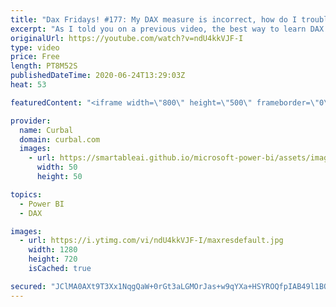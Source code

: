 ```yaml
---
title: "Dax Fridays! #177: My DAX measure is incorrect, how do I troubleshoot it?"
excerpt: "As I told you on a previous video, the best way to learn DAX besides from practice, practice, practice is to troubleshoot your measures.   So, every time your DAX measure gives you the wrong result, dont jump to google right away to find a new one, try to understand what is wrong with it and I promise,"
originalUrl: https://youtube.com/watch?v=ndU4kkVJF-I
type: video
price: Free
length: PT8M52S
publishedDateTime: 2020-06-24T13:29:03Z
heat: 53

featuredContent: "<iframe width=\"800\" height=\"500\" frameborder=\"0\" src=\"https://www.youtube.com/embed/ndU4kkVJF-I\" allow=\"accelerometer; autoplay; encrypted-media; gyroscope; picture-in-picture\" allowfullscreen></iframe>"

provider:
  name: Curbal
  domain: curbal.com
  images:
    - url: https://smartableai.github.io/microsoft-power-bi/assets/images/organizations/curbal.com-50x50.jpg
      width: 50
      height: 50

topics:
  - Power BI
  - DAX

images:
  - url: https://i.ytimg.com/vi/ndU4kkVJF-I/maxresdefault.jpg
    width: 1280
    height: 720
    isCached: true

secured: "JClMA0AXt9T3Xx1NqgQaW+0rGt3aLGMOrJas+w9qYXa+HSYROQfpIAB49l1BOi2qGHrL3A2El2M0SkokvVFcLEwNlImd3eGB46YjlAnOTh7u673FzCZwYt/acO69mOk92zZO9vz7Lv/DyJ16/fLh1wS8uUXnMfkOckbiNw9j9TaYYMJYtcRHU4i6/0cHQLxAOkU/a3H9kaJ0uzLMcYgtvlCRgTDlSClbEWwVmVmVqtNwttAQqf6T+yo9Z59kAK++fBaZbfszliNVQSPRAfZjl8hmfOCO99foen6PA7EespjxjDHyWizxNStc/xMiH5Ugn5n81npAuLLfSn3NXjzGKkXgPPnUT0vm5OjlkNBEcVEgWSJa6T/rM+lSMpnu//GFf4wY2liJrMxIDANTw8c7lA==;N6uLvoGtPZZeTzl5G8iG/Q=="
---
```


